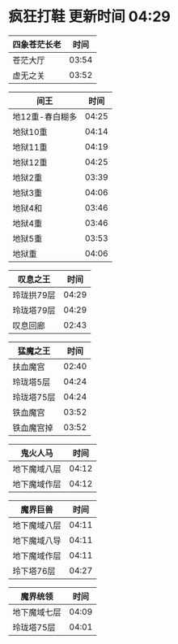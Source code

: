 # 疯狂打鞋 更新时间 04:29

| 四象苍茫长老   | 时间    |
|--------|-------|
| 苍茫大厅 | 03:54 |
| 虚无之关 | 03:52 |

| 间王   | 时间    |
|--------|-------|
| 地12重-春白糊多 | 04:25 |
| 地狱10重 | 04:14 |
| 地狱11重 | 04:19 |
| 地狱12重 | 04:25 |
| 地狱2重 | 03:39 |
| 地狱3重 | 04:06 |
| 地狱4和 | 03:46 |
| 地狱4重 | 03:46 |
| 地狱5重 | 03:53 |
| 地狱重 | 04:06 |

| 叹息之王   | 时间    |
|--------|-------|
| 玲珑拱79层 | 04:29 |
| 玲珑塔79层 | 04:29 |
| 叹息回廊 | 02:43 |

| 猛魔之王   | 时间    |
|--------|-------|
| 扶血魔宫 | 02:40 |
| 玲珑塔5层 | 04:24 |
| 玲珑塔75层 | 04:24 |
| 铁血魔宫 | 03:52 |
| 铁血魔宫掉 | 03:52 |

| 鬼火人马   | 时间    |
|--------|-------|
| 地下魔域八层 | 04:12 |
| 地下魔域作层 | 04:12 |

| 魔界巨兽   | 时间    |
|--------|-------|
| 地下魔域八层 | 04:11 |
| 地下魔域八导 | 04:11 |
| 地下魔域作层 | 04:11 |
| 玲下塔76层 | 04:27 |

| 魔界统领   | 时间    |
|--------|-------|
| 地下魔域七层 | 04:09 |
| 玲珑塔75层 | 04:01 |